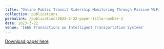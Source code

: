```yaml
---
title: "Online Public Transit Ridership Monitoring Through Passive WiFi Sensing"
collection: publications
permalink: /publication/2023-3-22-paper-title-number-1
date: 2023-3-22
venue: 'IEEE Transactions on Intelligent Transportation Systems'
---
```


[Download paper here](https://ieeexplore.ieee.org/abstract/document/10078725)
